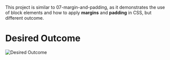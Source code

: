 This project is similar to 07-margin-and-padding, as it demonstrates the use of block elements and how to apply **margins** and **padding** in CSS, but different outcome.  

# Desired Outcome
![Desired Outcome](![image](https://github.com/user-attachments/assets/d59a9114-3356-41d9-8800-97aa374c5d34)
)
